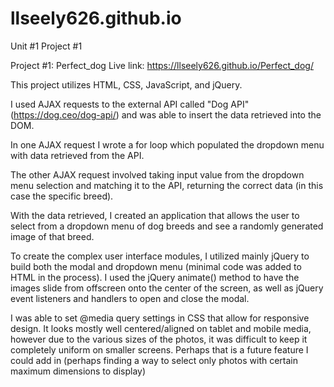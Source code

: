 # llseely626.github.io
Unit #1 Project #1

Project #1: Perfect_dog 
Live link: https://llseely626.github.io/Perfect_dog/

This project utilizes HTML, CSS, JavaScript, and jQuery.

I used AJAX requests to the external API called "Dog API" (https://dog.ceo/dog-api/) and was able to insert the data retrieved into the DOM. 

In one AJAX request I wrote a for loop which populated the dropdown menu with data retrieved from the API.

The other AJAX request involved taking input value from the dropdown menu selection and matching it to the API, returning the correct data (in this case the specific breed).

With the data retrieved, I created an application that allows the user to select from a dropdown menu of dog breeds and see a randomly generated image of that breed.

To create the complex user interface modules, I utilized mainly jQuery to build both the modal and dropdown menu (minimal code was added to HTML in the process). I used the jQuery animate() method to have the images slide from offscreen onto the center of the screen, as well as jQuery event listeners and handlers to open and close the modal.

I was able to set @media query settings in CSS that allow for responsive design. It looks mostly well centered/aligned on tablet and mobile media, however due to the various sizes of the photos, it was difficult to keep it completely uniform on smaller screens. Perhaps that is a future feature I could add in (perhaps finding a way to select only photos with certain maximum dimensions to display)
